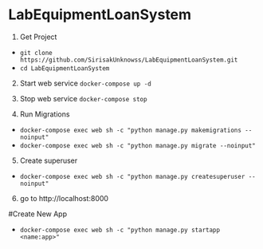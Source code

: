 # LabEquipmentLoanSystem
 
1. Get Project 
  - ```git clone https://github.com/SirisakUnknowss/LabEquipmentLoanSystem.git```
  - ``` cd LabEquipmentLoanSystem ```


2. Start web service
  ``` docker-compose up -d ```
  
3. Stop web service
    ``` docker-compose stop ```

4. Run Migrations
  - ``` docker-compose exec web sh -c "python manage.py makemigrations --noinput" ```
  - ``` docker-compose exec web sh -c "python manage.py migrate --noinput" ```
5. Create superuser
  - ``` docker-compose exec web sh -c "python manage.py createsuperuser --noinput" ```
6. go to http://localhost:8000

#Create New App

  - ``` docker-compose exec web sh -c "python manage.py startapp <name:app>" ```
